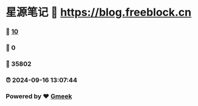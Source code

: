 # 星源笔记 :link: https://blog.freeblock.cn 
### :page_facing_up: [10](https://blog.freeblock.cn/tag.html) 
### :speech_balloon: 0 
### :hibiscus: 35802 
### :alarm_clock: 2024-09-16 13:07:44 
### Powered by :heart: [Gmeek](https://github.com/Meekdai/Gmeek)
